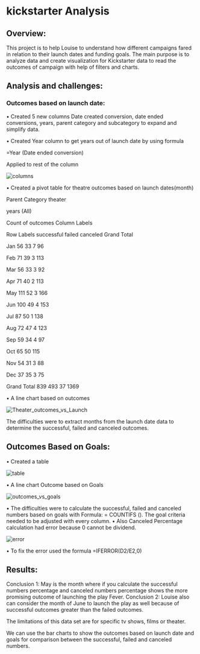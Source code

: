 # kickstarter Analysis

## Overview:
This project is to help Louise to understand how different campaigns fared in relation to their launch dates and funding goals. The main purpose is to analyze data and create visualization for Kickstarter data to read the outcomes of campaign with help of filters and charts.

## Analysis and challenges:
### Outcomes based on launch date:

•	Created 5 new columns Date created conversion, date ended conversions, years, parent category and subcategory to expand and simplify data.

•	Created Year column to get years out of launch date by using formula

=Year (Date ended conversion) 

Applied to rest of the column

![columns](https://user-images.githubusercontent.com/67460581/105126611-64f35a00-5a9c-11eb-9280-8bfe6f1c1c93.png)


•	Created a pivot table for theatre outcomes based on launch dates(month)

Parent Category	theater	

years	(All)	


					
Count of outcomes	Column Labels	

Row Labels	successful	failed	canceled	Grand Total

Jan	56	33	7	96

Feb	71	39	3	113

Mar	56	33	3	92

Apr	71	40	2	113

May	111	52	3	166

Jun	100	49	4	153

Jul	87	50	1	138

Aug	72	47	4	123

Sep	59	34	4	97

Oct	65	50		115

Nov	54	31	3	88

Dec	37	35	3	75

Grand Total	839	493	37	1369	
					





•	A line chart based on outcomes

![Theater_outcomes_vs_Launch](https://user-images.githubusercontent.com/67460581/105126267-9586c400-5a9b-11eb-86e6-27728e138ec4.png)
 

The difficulties were to extract months from the launch date data to determine the successful, failed and canceled outcomes.







## Outcomes Based on Goals:

•	Created a table 

![table](https://user-images.githubusercontent.com/67460581/105126615-658bf080-5a9c-11eb-996c-e6d0dab54a3b.png)
 

 
•	A line chart Outcome based on Goals

![outcomes_vs_goals](https://user-images.githubusercontent.com/67460581/105126259-93246a00-5a9b-11eb-8641-6e38ed46786e.png)


•	The difficulties were to calculate the successful, failed and canceled numbers based on goals with Formula: = COUNTIFS (). The goal criteria needed to be adjusted with every column. 
•	Also Canceled Percentage calculation had error because 0 cannot be dividend.

![error](https://user-images.githubusercontent.com/67460581/105126613-658bf080-5a9c-11eb-8c5d-82075a2a25bb.png)

 

•	To fix the error used the formula =IFERROR(D2/E2,0)

## Results:

Conclusion 1:  May is the month where if you calculate the successful numbers percentage and canceled numbers percentage shows the more promising outcome of launching the play Fever.
Conclusion 2: Louise also can consider the month of June to launch the play as well because of successful outcomes greater than the failed outcomes.

The limitations of this data set are for specific tv shows, films or theater. 

We can use the bar charts to show the outcomes based on launch date and goals for comparison between the successful, failed and canceled numbers.














